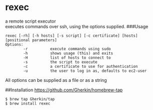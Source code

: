 # rexec
a remote script executor  
executes commands over ssh, using the options supplied.
###Usage
```
rexec [-rh] [-h hosts] [-s script] [-c certificate] [hosts] [positional parameters]
Options: 
       	-r     		execute commands using sudo  
       	-h     		shows usage (this) and exits  
       	-H     		list of hosts to connect to  
       	-s     		the script to execute  
       	-c     		a certificate to use for authentication  
       	-u     		the user to log in as, defaults to ec2-user  
```
All options can be supplied as a file or as a string


##Installation
https://github.com/Gherkin/homebrew-tap
```
$ brew tap Gherkin/tap
$ brew install rexec
```

